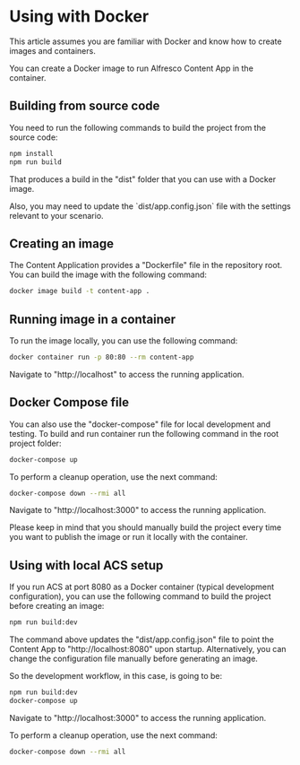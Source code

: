 # Using with Docker

<p class="warning">
This article assumes you are familiar with Docker and know how to create images and containers.
</p>

You can create a Docker image to run Alfresco Content App in the container.

## Building from source code

You need to run the following commands to build the project from the source code:

```sh
npm install
npm run build
```

That produces a build in the "dist" folder that you can use with a Docker image.

<p class="tip">
Also, you may need to update the `dist/app.config.json` file with the settings relevant to your scenario.
</p>

## Creating an image

The Content Application provides a "Dockerfile" file in the repository root.
You can build the image with the following command:

```sh
docker image build -t content-app .
```

## Running image in a container

To run the image locally, you can use the following command:

```sh
docker container run -p 80:80 --rm content-app
```

Navigate to "http://localhost" to access the running application.

## Docker Compose file

You can also use the "docker-compose" file for local development and testing.
To build and run container run the following command in the root project folder:

```sh
docker-compose up
```

To perform a cleanup operation, use the next command:

```sh
docker-compose down --rmi all
```

Navigate to "http://localhost:3000" to access the running application.

<p class="warning">
Please keep in mind that you should manually build the project every time you want to publish the image or run it locally with the container.
</p>

## Using with local ACS setup

If you run ACS at port 8080 as a Docker container (typical development configuration), you can use the following command to build the project before creating an image:

```sh
npm run build:dev
```

The command above updates the "dist/app.config.json" file to point the Content App to "http://localhost:8080" upon startup.
Alternatively, you can change the configuration file manually before generating an image.

So the development workflow, in this case, is going to be:

```sh
npm run build:dev
docker-compose up
```

Navigate to "http://localhost:3000" to access the running application.

To perform a cleanup operation, use the next command:

```sh
docker-compose down --rmi all
```
